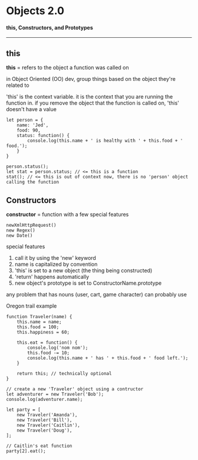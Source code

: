 # Objects 2.0

#### this, Constructors, and Prototypes

***
## this
**this** = refers to the object a function was called on

in Object Oriented (OO) dev, group things based on the object they're related to

'this' is the context variable.  it is the context that you are running the function in.  if you remove the object that the function is called on, 'this' doesn't have a value

	let person = {
		name: 'Jed',
		food: 90,
		status: function() {
			console.log(this.name + ' is healthy with ' + this.food + ' food.');
		}
	}
	
	person.status();
	let stat = person.status; // <= this is a function
	stat(); // <= this is out of context now, there is no 'person' object calling the function

## Constructors

**constructor** = function with a few special features

	newXmlHttpRequest()
	new Regex()
	new Date()

special features
1. call it by using the 'new' keyword
2. name is capitalized by convention
3. 'this' is set to a new object (the thing being constructed)
4. 'return' happens automatically
5. new object's prototype is set to ConstructorName.prototype

any problem that has nouns (user, cart, game character) can probably use 

Oregon trail example

	function Traveler(name) {
		this.name = name;
		this.food = 100;
		this.happiness = 60;

		this.eat = function() {
			console.log('nom nom');
			this.food -= 10;
			console.log(this.name + ' has ' + this.food + ' food left.');
		}

		return this; // technically optional
	}

	// create a new 'Traveler' object using a contructor
	let adventurer = new Traveler('Bob');
	console.log(adventurer.name);

	let party = [
		new Traveler('Amanda'),
		new Traveler('Bill'),
		new Traveler('Caitlin'),
		new Traveler('Doug'),
	];

	// Caitlin's eat function
	party[2].eat();